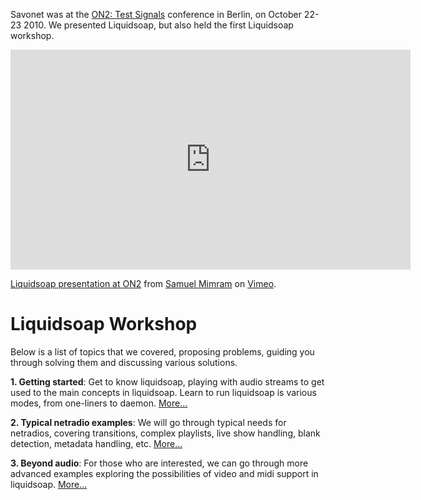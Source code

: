 Savonet was at the [ON2: Test Signals](http://testsignals.org/) conference in
Berlin, on October 22-23 2010. We presented Liquidsoap, but also held the first
Liquidsoap workshop.

<iframe src="https://player.vimeo.com/video/16528307" width="640" height="352" frameborder="0" allow="autoplay; fullscreen" allowfullscreen></iframe>
<p><a href="https://vimeo.com/16528307">Liquidsoap presentation at ON2</a> from <a href="https://vimeo.com/smimram">Samuel Mimram</a> on <a href="https://vimeo.com">Vimeo</a>.</p>

Liquidsoap Workshop
===================

Below is a list of topics that we covered, proposing problems,
guiding you through solving them and discussing various solutions.

**1. Getting started**:
Get to know liquidsoap, playing with audio streams to get used
to the main concepts in liquidsoap.
Learn to run liquidsoap is various modes, from one-liners to daemon.
[More...](on2_part1.html)

**2. Typical netradio examples**:
We will go through typical needs for netradios, covering transitions,
complex playlists, live show handling, blank detection, metadata handling,
etc.
[More...](on2_part2.html)

**3. Beyond audio**:
For those who are interested, we can go through more advanced examples
exploring the possibilities of video and midi support in liquidsoap.
[More...](on2_part3.html)
